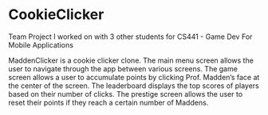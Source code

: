 # CookieClicker

Team Project I worked on with 3 other students for CS441 - Game Dev For Mobile Applications

MaddenClicker is a cookie clicker clone. The main menu screen allows the user to
navigate through the app between various screens. The game screen allows a user to
accumulate points by clicking Prof. Madden’s face at the center of the screen. The leaderboard
displays the top scores of players based on their number of clicks. The prestige screen allows
the user to reset their points if they reach a certain number of Maddens.
